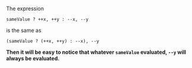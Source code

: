 <!--
 * @Author: Ning Xu
 * @Email: nxu@umich.edu
 * @Date: 2020-05-15 23:55:28
 * @LastEditor: Ning Xu
 * @Description: Understand the meaning of comma operator from a systematic level!!
--> 
The expression

    sameValue ? ++x, ++y : --x, --y

is the same as

    (sameValue ? (++x, ++y) : --x), --y

**Then it will be easy to notice that whatever `sameValue` evaluated, `--y` will always be evaluated.**
